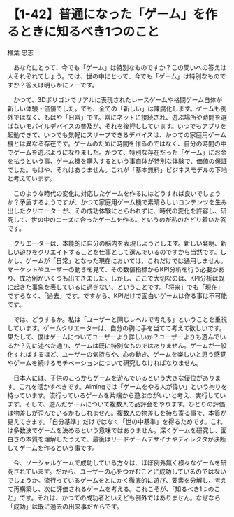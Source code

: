 # 【1-42】普通になった「ゲーム」を作るときに知るべき1つのこと

<div class="author">椎葉 忠志</div>

　あなたにとって、今でも「ゲーム」は特別なものですか？この問いへの答えは人それぞれでしょう。では、世の中にとって、今でも「ゲーム」は特別なものですか？答えは明らかにノーです。

　かつて、3Dポリゴンでリアルに表現されたレースゲームや格闘ゲーム自体が新しい体験・価値でした。でも、全ての「新しい」は陳腐化します。ゲームも例外ではなく、もはや「日常」です。常にネットに接続され、遊ぶ場所や時間を選ばないモバイルデバイスの普及が、それを後押ししています。いつでもアプリを起動できて、いつでも気軽にスリープできるデバイスは、かつての家庭用ゲーム機とは異なる存在です。ゲームのために時間を作るのではなく、自分の時間の中でゲームを遊ぶようになりました。かつて、特別な存在だった「ゲーム」にお金を払うという事、ゲーム機を購入するという事自体が特別な体験で、価値の保証でした。もはや、それはありません。これが「基本無料」ビジネスモデルの下地と考えています。

　このような時代の変化に対応したゲームを作るにはどうすれば良いでしょうか？矛盾するようですが、かつて家庭用ゲーム機で素晴らしいコンテンツを生み出したクリエーターが、その成功体験にとらわれずに、時代の変化を許容し、研究して、世の中のニーズに合ったゲームを作る。というのが私のたどり着いた答です。

　クリエーターは、本能的に自分の脳内を表現しようとします。新しい発明、新しい遊びをクリエイトすることを仕事として選んでいるのですから当然です。しかし、ゲームが「日常」となった現在においては、これだけでは通用しません。マーケットやユーザーの動きを見て、その数値指標からKPI分析を行う必要があり、成功例がいくつも出てきました。しかし、ここで大切なのは、KPI分析は既に起きた事象を表しているに過ぎない、ということです。「将来」でも「現在」ですらなく、「過去」です。ですから、KPIだけで面白いゲームは作る事は不可能です。

　では、どうするか。私は「ユーザーと同じレベルで考える」ということを重視しています。ゲームクリエーターは、自分の胸に手を当てて考えて欲しいです。果たして、僕はゲームについてユーザーより詳しいか？ユーザーよりも遊んでいるか？先に述べた通り、ゲームは既に特別なものではありません。ゲームが一般化すればするほど、ユーザーの気持ちや、心の動き、ゲームを楽しいと思う感覚やゲームを続けるモチベーションについて研究しなければなりません。

　日本人には、子供のころからゲームを遊んでいるという大きな優位があります。これを活かすべきです。Aimingでは「ゲームをやる人が偉い」という拘りを持っています。流行っているゲームを片端から遊ぶのがいいと考え、実行しています。そして、遊んだゲームについて複数人で品評会をやります。ひとりの評価は物差しが歪んでいるかもしれません。複数人の物差しを持ち寄る事で、本質が見えてきます。「自分基準」だけではなく「世の中基準」を得るためです。これは多数決でゲームを決めるという意味ではありません。深くゲームを研究し、面白さの本質を理解したうえで、最後はリードゲームデザイナやディレクタが決断してゲームを作るという事です。

　今、ソーシャルゲームで成功している方々は、ほぼ例外無く様々なゲームを研究されています。だから、ユーザーの心をつかむことに成功しているのではないでしょうか。流行っているゲームをとにかく徹底的に遊び、要素を分解し、考えて再構築し、次に評価されるゲームを考える。これこそが、「知るべき1つのこと」です。それは、かつての成功者といえども例外ではありません。なぜなら「成功」は既に過去の出来事だからです。
